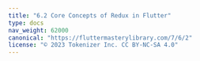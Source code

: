 ```yaml
---
title: "6.2 Core Concepts of Redux in Flutter"
type: docs
nav_weight: 62000
canonical: "https://fluttermasterylibrary.com/7/6/2"
license: "© 2023 Tokenizer Inc. CC BY-NC-SA 4.0"
---
```

